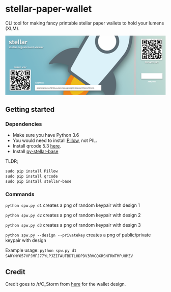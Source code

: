 # stellar-paper-wallet
CLI tool for making fancy printable stellar paper wallets to hold your lumens (XLM).

![](./example.png)

## Getting started

### Dependencies
- Make sure you have Python 3.6
- You would need to install [Pillow](http://pillow.readthedocs.io/en/3.0.x/installation.html), not PIL.
- Install qrcode 5.3 [here](https://pypi.python.org/pypi/qrcode).
- Install [py-stellar-base](https://github.com/StellarCN/py-stellar-base)

TLDR;
```
sudo pip install Pillow
sudo pip install qrcode
sudo pip install stellar-base
```

### Commands
`python spw.py d1` creates a png of random keypair with design 1

`python spw.py d2` creates a png of random keypair with design 2

`python spw.py d3` creates a png of random keypair with design 3

`python spw.py --design --privatekey` creates a png of public/private keypair with design

Example usage: `python spw.py d1 SARYNYO57VPJMFJ77YLPJZIFAUFBDTLHDPDV3RVGQXRSNFRWTMPUHMZV`

## Credit

Credit goes to /r/C_Storm from [here](https://www.reddit.com/r/Stellar/comments/7iw50n/i_designed_some_stellar_gift_cards_you_can_use/) for the wallet design.
